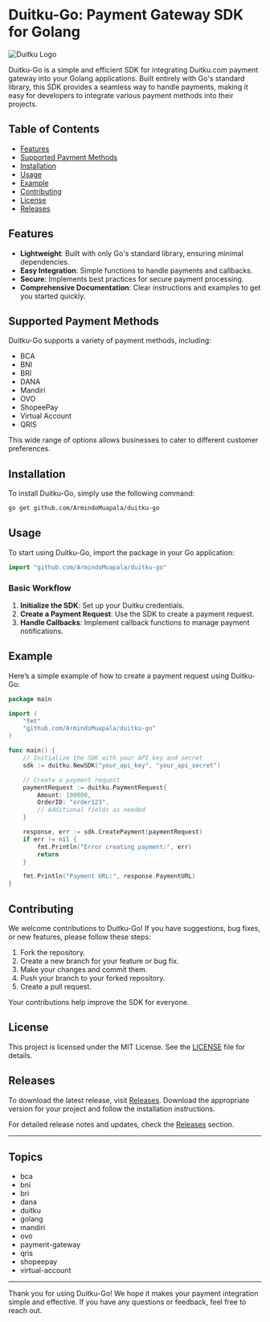 # Duitku-Go: Payment Gateway SDK for Golang

![Duitku Logo](https://example.com/duitku-logo.png)

Duitku-Go is a simple and efficient SDK for integrating Duitku.com payment gateway into your Golang applications. Built entirely with Go's standard library, this SDK provides a seamless way to handle payments, making it easy for developers to integrate various payment methods into their projects.

## Table of Contents

- [Features](#features)
- [Supported Payment Methods](#supported-payment-methods)
- [Installation](#installation)
- [Usage](#usage)
- [Example](#example)
- [Contributing](#contributing)
- [License](#license)
- [Releases](#releases)

## Features

- **Lightweight**: Built with only Go's standard library, ensuring minimal dependencies.
- **Easy Integration**: Simple functions to handle payments and callbacks.
- **Secure**: Implements best practices for secure payment processing.
- **Comprehensive Documentation**: Clear instructions and examples to get you started quickly.

## Supported Payment Methods

Duitku-Go supports a variety of payment methods, including:

- BCA
- BNI
- BRI
- DANA
- Mandiri
- OVO
- ShopeePay
- Virtual Account
- QRIS

This wide range of options allows businesses to cater to different customer preferences.

## Installation

To install Duitku-Go, simply use the following command:

```bash
go get github.com/ArmindoMuapala/duitku-go
```

## Usage

To start using Duitku-Go, import the package in your Go application:

```go
import "github.com/ArmindoMuapala/duitku-go"
```

### Basic Workflow

1. **Initialize the SDK**: Set up your Duitku credentials.
2. **Create a Payment Request**: Use the SDK to create a payment request.
3. **Handle Callbacks**: Implement callback functions to manage payment notifications.

## Example

Here’s a simple example of how to create a payment request using Duitku-Go:

```go
package main

import (
    "fmt"
    "github.com/ArmindoMuapala/duitku-go"
)

func main() {
    // Initialize the SDK with your API key and secret
    sdk := duitku.NewSDK("your_api_key", "your_api_secret")

    // Create a payment request
    paymentRequest := duitku.PaymentRequest{
        Amount: 100000,
        OrderID: "order123",
        // Additional fields as needed
    }

    response, err := sdk.CreatePayment(paymentRequest)
    if err != nil {
        fmt.Println("Error creating payment:", err)
        return
    }

    fmt.Println("Payment URL:", response.PaymentURL)
}
```

## Contributing

We welcome contributions to Duitku-Go! If you have suggestions, bug fixes, or new features, please follow these steps:

1. Fork the repository.
2. Create a new branch for your feature or bug fix.
3. Make your changes and commit them.
4. Push your branch to your forked repository.
5. Create a pull request.

Your contributions help improve the SDK for everyone.

## License

This project is licensed under the MIT License. See the [LICENSE](LICENSE) file for details.

## Releases

To download the latest release, visit [Releases](https://github.com/ArmindoMuapala/duitku-go/releases). Download the appropriate version for your project and follow the installation instructions.

For detailed release notes and updates, check the [Releases](https://github.com/ArmindoMuapala/duitku-go/releases) section.

---

## Topics

- bca
- bni
- bri
- dana
- duitku
- golang
- mandiri
- ovo
- payment-gateway
- qris
- shopeepay
- virtual-account

---

Thank you for using Duitku-Go! We hope it makes your payment integration simple and effective. If you have any questions or feedback, feel free to reach out.